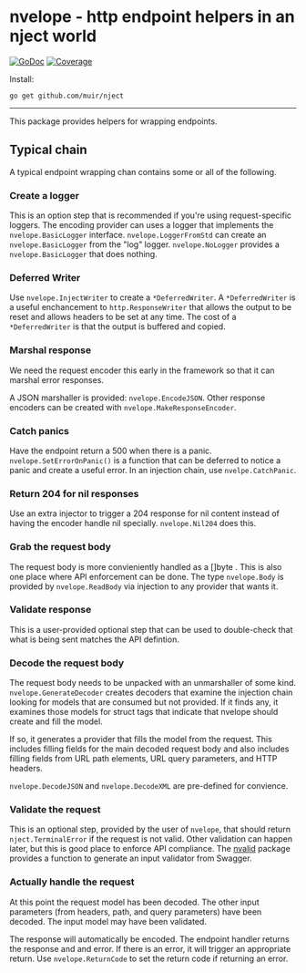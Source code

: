 # nvelope - http endpoint helpers in an nject world

[![GoDoc](https://godoc.org/github.com/muir/nject/nserver?status.png)](http://godoc.org/github.com/muir/nject/nvelope)
[![Coverage](http://gocover.io/_badge/github.com/muir/nject/nvelope)](https://gocover.io/github.com/muir/nject/nvelope)

Install:

	go get github.com/muir/nject

---

This package provides helpers for wrapping endpoints.

## Typical chain

A typical endpoint wrapping chan contains some or all of the following.

### Create a logger

This is an option step that is recommended if you're using request-specific
loggers.  The encoding provider can uses a logger that implements the 
`nvelope.BasicLogger` interface.  `nvelope.LoggerFromStd` can create
an `nvelope.BasicLogger` from the "log" logger.  `nvelope.NoLogger` provides
a `nvelope.BasicLogger` that does nothing.

### Deferred Writer

Use `nvelope.InjectWriter` to create a `*DeferredWriter`.  A `*DeferredWriter` is a
useful enchancement to `http.ResponseWriter` that allows the output to be reset and
allows headers to be set at any time.  The cost of a `*DeferredWriter` is that 
the output is buffered and copied.

### Marshal response

We need the request encoder this early in the framework
so that it can marshal error responses.

A JSON marshaller is provided: `nvelope.EncodeJSON`.  Other
response encoders can be created with `nvelope.MakeResponseEncoder`.

### Catch panics

Have the endpoint return a 500 when there is a panic.  
`nvelope.SetErrorOnPanic()` is a function that can be deferred to 
notice a panic and create a useful error.  In an injection
chain, use `nvelpe.CatchPanic`.

### Return 204 for nil responses

Use an extra injector to trigger a 204 response for nil content instead
of having the encoder handle nil specially.  `nvelope.Nil204` does this.

### Grab the request body

The request body is more convieniently handled as a []byte .  This is also
one place where API enforcement can be done.  The type `nvelope.Body` is provided by
`nvelope.ReadBody` via injection to any provider that wants it.

### Validate response

This is a user-provided optional step that can be used to double-check
that what is being sent matches the API defintion.

### Decode the request body

The request body needs to be unpacked with an unmarshaller of some kind.
`nvelope.GenerateDecoder` creates decoders that examine the injection chain
looking for models that are consumed but not provided.  If it finds any,
it examines those models for struct tags that indicate that nvelope should
create and fill the model.

If so, it generates a provider that fills the model from the request.
This includes filling fields for the main decoded request body and also
includes filling fields from URL path elements, URL query parameters, and
HTTP headers.

`nvelope.DecodeJSON` and `nvelope.DecodeXML` are pre-defined for
convience.

### Validate the request

This is an optional step, provided by the user of `nvelope`, that 
should return `nject.TerminalError` if the request is not valid.  Other
validation can happen later, but this is good place to enforce API compliance.
The [nvalid](https://github.com/muir/nvalid) package provides a function
to generate an input validator from Swagger.

### Actually handle the request

At this point the request model has been decoded.  The other input parameters
(from headers, path, and query parameters) have been decoded.  The input model
may have been validated.

The response will automatically be encoded.  The endpoint handler returns the
response and and error.  If there is an error, it will trigger an appropriate
return.  Use `nvelope.ReturnCode` to set the return code if returning an error.

